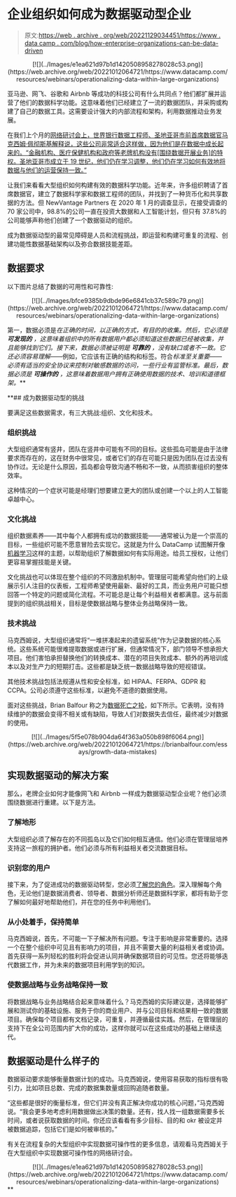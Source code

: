 # 企业组织如何成为数据驱动型企业

> 原文:[https://web . archive . org/web/20221129034451/https://www . data camp . com/blog/how-enterprise-organizations-can-be-data-driven](https://web.archive.org/web/20221129034451/https://www.datacamp.com/blog/how-enterprise-organizations-can-become-data-driven)

<center>[![](../Images/e1ea621d97b1d1420508958278028c53.png)](https://web.archive.org/web/20221012064721/https://www.datacamp.com/resources/webinars/operationalizing-data-within-large-organizations)</center>

亚马逊、网飞、谷歌和 Airbnb 等成功的科技公司有什么共同点？他们都扩展并运营了他们的数据科学功能。这意味着他们已经建立了一流的数据团队，并采购或构建了自己的数据工具。这需要设计强大的内部流程和架构，利用数据推动业务发展。

在我们上个月的[网络研讨会上，世界银行数据工程师、圣地亚哥市前首席数据官马克西姆·佩彻斯基解释说，这些公司非常适合这样做，因为他们是在数据中成长起来的。“金融机构、医疗保健机构和政府等老牌机构没有[围绕数据开展业务]的特权。圣地亚哥市成立于 19 世纪，他们仍在学习调整，他们仍在学习如何有效地将数据与他们的运营保持一致。”](https://web.archive.org/web/20221012064721/https://www.datacamp.com/resources/webinars/operationalizing-data-within-large-organizations)

让我们来看看大型组织如何构建有效的数据科学功能。近年来，许多组织聘请了首席数据官，建立了数据科学家和数据工程师的团队，并找到了一种货币化和共享数据的方法。但 NewVantage Partners 在 2020 年 1 月的调查显示，在接受调查的 70 家公司中，98.8%的公司一直在投资大数据和人工智能计划，但只有 37.8%的公司能够声称他们创建了一个数据驱动的组织。

成为数据驱动型的最常见障碍是人员和流程挑战，即运营和构建可重复的流程、创建功能性数据基础架构以及弥合数据技能差距。

## 数据要求

以下图片总结了数据的可用性和可靠性:

<center>[![](../Images/bfce9385b9dbde96e6841cb37c589c79.png)](https://web.archive.org/web/20221012064721/https://www.datacamp.com/resources/webinars/operationalizing-data-within-large-organizations)</center>

第一，数据必须是*在正确的时间，以正确的方式，有目的的收集。然后，它必须是 ***可发现的*** ，这意味着组织中的所有数据用户都必须知道这些数据已经被收集，并且能够找到它们。接下来，数据必须被证明是 ***可靠的*** ，没有缺口或者不一致。它还必须容易理解*——例如，它应该有正确的结构和标签。符合*标准至关重要——必须有适当的安全协议来控制对敏感数据的访问，一些行业有监管标准。最后，数据必须是 ***可操作的*** ，这意味着数据用户拥有正确使用数据的技术、培训和道德框架。***

 **## 成为数据驱动型的挑战

要满足这些数据需求，有三大挑战:组织、文化和技术。

### 组织挑战

大型组织通常有竖井，团队在竖井中可能有不同的目标。这些孤岛可能是由于法律要求而存在的，这在财务中很常见，或者它们的存在可能只是因为团队在过去没有协作过。无论是什么原因，孤岛都会导致沟通不畅和不一致，从而损害组织的整体效率。

这种情况的一个症状可能是经理们想要建立更大的团队或创建一个以上的人工智能卓越中心。

### 文化挑战

组织数据素养——其中每个人都拥有成功的数据技能——通常被认为是一个崇高的目标，一些组织可能不愿意冒险去实现它。这就是为什么 DataCamp 试图解开像[机器学习](https://web.archive.org/web/20221012064721/https://www.datacamp.com/resources/ebooks/definitive-guide-to-machine-learning-for-business-leaders)这样的主题，以帮助组织了解数据如何有实际用途。给员工授权，让他们更容易掌握技能是关键。

文化挑战也可以体现在整个组织的不同激励机制中。管理层可能希望向他们的上级展示引人注目的仪表板，工程师希望使用最新、最好的工具，而业务用户可能只想回答一个特定的问题或简化流程。不可能总是让每个利益相关者都满意。这与前面提到的组织挑战相关，目标是使数据战略与整体业务战略保持一致。

### 技术挑战

马克西姆说，大型组织通常将“一堆拼凑起来的遗留系统”作为记录数据的核心系统。这些系统可能很难提取数据或进行扩展，但通常情况下，部门领导不想承担大项目。他们害怕承担替换他们的转换成本、潜在的项目失败成本、额外的再培训成本以及对生产力的短期打击。这些都是缺乏统一数据战略导致的短视错误。

其他技术挑战包括法规遵从性和安全标准，如 HIPAA、FERPA、GDPR 和 CCPA。公司必须遵守这些标准，以避免不道德的数据使用。

面对这些挑战，Brian Balfour 称之为[数据死亡之轮](https://web.archive.org/web/20221012064721/https://brianbalfour.com/essays/growth-data-mistakes)，如下所示。它表明，没有持续维护的数据会变得不相关或有缺陷，导致人们对数据失去信任，最终减少对数据的使用。

<center>[![](../Images/5f5e078b904da64f363a050b898f6064.png)](https://web.archive.org/web/20221012064721/https://brianbalfour.com/essays/growth-data-mistakes)</center>

## 实现数据驱动的解决方案

那么，老牌企业如何才能像网飞和 Airbnb 一样成为数据驱动型企业呢？他们必须围绕数据进行重建。以下是方法。

### 了解地形

大型组织必须了解存在的不同孤岛以及它们如何相互通信。他们必须在管理层培养支持这一旅程的拥护者。他们必须与所有利益相关者交流数据目标。

### 识别您的用户

接下来，为了促进成功的数据驱动转型，您必须[了解您的角色](https://web.archive.org/web/20221012064721/https://www.datacamp.com/community/blog/eight-personas)。深入理解每个角色，无论他们是数据消费者、领导者、数据分析师还是数据科学家，都将有助于您了解如何最好地帮助他们，并在您的任务中利用他们。

### 从小处着手，保持简单

马克西姆说，首先，不可能一下子解决所有问题。专注于影响是非常重要的。选择一个在整个组织中可见且有影响力的项目，并且不需要大量的利益相关者或协调。首先获得一系列轻松的胜利将会促进认同并确保数据项目的可见性。您还将能够迭代数据工作，并为未来的数据项目利用学到的知识。

### 使数据战略与业务战略保持一致

将数据战略与业务战略结合起来意味着什么？马克西姆的实际建议是，选择能够扩展和测试你的基础设施、服务于你的商业用户、并与公司目标和结果相一致的数据项目。确保每个项目都有文档记录，可重复，并遵循最佳实践。然后，在管理层的支持下在全公司范围内扩大你的成功，这样你就可以在这些成功的基础上继续迭代。

## 数据驱动是什么样子的

数据驱动要求能够衡量数据计划的成功。马克西姆说，使用容易获取的指标很有吸引力，比如项目总数、完成的数据集数量或回购追随者数量。

“这些都是很好的衡量标准，但它们并没有真正解决你成功的核心问题，”马克西姆说。“我会更多地考虑利用数据做出决策的数量。还有，找人找一组数据需要多长时间，或者说获取数据的时间。你还应该看看有多少目标、目的和 okr 被设定并被数据追踪，包括它们是如何被审核的。”

有关在流程复杂的大型组织中实现数据可操作性的更多信息，请观看马克西姆关于在大型组织中实现数据可操作性的网络研讨会。

<center>[![](../Images/e1ea621d97b1d1420508958278028c53.png)](https://web.archive.org/web/20221012064721/https://www.datacamp.com/resources/webinars/operationalizing-data-within-large-organizations)</center>**